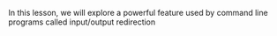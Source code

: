 In this lesson, we will explore a powerful feature used by command line programs called input/output redirection
